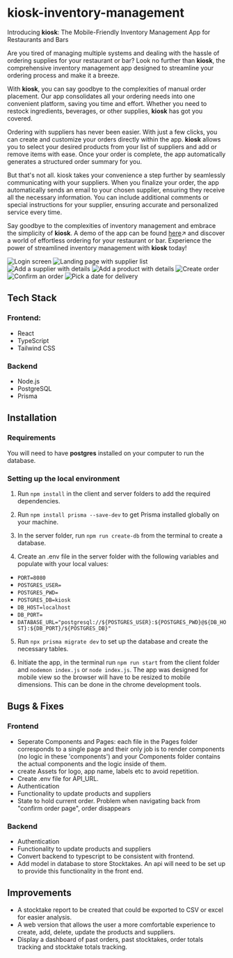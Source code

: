 # kiosk-inventory-management

Introducing **kiosk**: The Mobile-Friendly Inventory Management App for Restaurants and Bars

Are you tired of managing multiple systems and dealing with the hassle of ordering supplies for your restaurant or bar? Look no further than **kiosk**, the comprehensive inventory management app designed to streamline your ordering process and make it a breeze.

With **kiosk**, you can say goodbye to the complexities of manual order placement. Our app consolidates all your ordering needs into one convenient platform, saving you time and effort. Whether you need to restock ingredients, beverages, or other supplies, **kiosk** has got you covered.

Ordering with suppliers has never been easier. With just a few clicks, you can create and customize your orders directly within the app. **kiosk** allows you to select your desired products from your list of suppliers and add or remove items with ease. Once your order is complete, the app automatically generates a structured order summary for you.

But that's not all. kiosk takes your convenience a step further by seamlessly communicating with your suppliers. When you finalize your order, the app automatically sends an email to your chosen supplier, ensuring they receive all the necessary information. You can include additional comments or special instructions for your supplier, ensuring accurate and personalized service every time.

Say goodbye to the complexities of inventory management and embrace the simplicity of **kiosk**. A demo of the app can be found [here](https://youtu.be/sVBb7eZE4bQ)↗ and discover a world of effortless ordering for your restaurant or bar. Experience the power of streamlined inventory management with **kiosk** today!

![Login screen](screenshots/kiosk-login.png)
![Landing page with supplier list](screenshots/kiosk-home.png)
![Add a supplier with details](screenshots/kiosk-add-supplier.png)
![Add a product with details](screenshots/kiosk-add-product.png)
![Create order](screenshots/kiosk-create-order.png)
![Confirm an order ](screenshots/kiosk-confirm.png)
![Pick a date for delivery](screenshots/kiosk-pick-date.png)

## Tech Stack

### Frontend:
- React
- TypeScript
- Tailwind CSS

### Backend
- Node.js
- PostgreSQL
- Prisma

## Installation

### Requirements

You will need to have **postgres** installed on your computer to run the database.

### Setting up the local environment

1. Run `npm install` in the client and server folders to add the required dependencies.

2. Run `npm install prisma --save-dev` to get Prisma installed globally on your machine.

3. In the server folder, run `npm run create-db` from the terminal to create a database.

4. Create an .env file in the server folder with the following variables and populate with your local values:

- `PORT=8080`
- `POSTGRES_USER=`
- `POSTGRES_PWD=`
- `POSTGRES_DB=kiosk`
- `DB_HOST=localhost`
- `DB_PORT=`
- `DATABASE_URL="postgresql://${POSTGRES_USER}:${POSTGRES_PWD}@${DB_HOST}:${DB_PORT}/${POSTGRES_DB}"`

5. Run `npx prisma migrate dev` to set up the database and create the necessary tables.

6. Initiate the app, in the terminal run `npm run start` from the client folder and `nodemon index.js` or `node index.js`.
   The app was designed for mobile view so the browser will have to be resized to mobile dimensions. This can be done in the chrome development tools.

## Bugs & Fixes

### Frontend

- Seperate Components and Pages: each file in the Pages folder corresponds to a single page and their only job is to render components (no logic in these 'components') and your Components folder contains the actual components and the logic inside of them.
- create Assets for logo, app name, labels etc to avoid repetition.
- Create .env file for API_URL.
- Authentication
- Functionality to update products and suppliers
- State to hold current order. Problem when navigating back from "confirm order page", order disappears

### Backend
- Authentication
- Functionality to update products and suppliers
- Convert backend to typescript to be consistent with frontend.
- Add model in database to store Stocktakes. An api will need to be set up to provide this functionality in the front end.

## Improvements

- A stocktake report to be created that could be exported to CSV or excel for easier analysis.
- A web version that allows the user a more comfortable experience to create, add, delete, update the products and suppliers.
- Display a dashboard of past orders, past stocktakes, order totals tracking and stocktake totals tracking.
